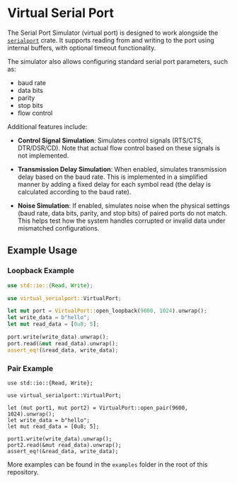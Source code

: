 # Virtual Serial Port

The Serial Port Simulator (virtual port) is designed to work alongside the
[`serialport`](https://crates.io/crates/serialport) crate. It supports
reading from and writing to the port using internal buffers, with optional
timeout functionality.

The simulator also allows configuring standard serial port parameters, such as:

- baud rate
- data bits
- parity
- stop bits
- flow control

Additional features include:

- **Control Signal Simulation**: Simulates control signals (RTS/CTS,
  DTR/DSR/CD). Note that actual flow control based on these signals is not
  implemented.

- **Transmission Delay Simulation**: When enabled, simulates transmission delay
  based on the baud rate. This is implemented in a simplified manner by adding
  a fixed delay for each symbol read (the delay is calculated according to the
  baud rate).

- **Noise Simulation**: If enabled, simulates noise when the physical settings
  (baud rate, data bits, parity, and stop bits) of paired ports do not match.
  This helps test how the system handles corrupted or invalid data under
  mismatched configurations.

## Example Usage

### Loopback Example

```rust
use std::io::{Read, Write};

use virtual_serialport::VirtualPort;

let mut port = VirtualPort::open_loopback(9600, 1024).unwrap();
let write_data = b"hello";
let mut read_data = [0u8; 5];

port.write(write_data).unwrap();
port.read(&mut read_data).unwrap();
assert_eq!(&read_data, write_data);
```

### Pair Example
```
use std::io::{Read, Write};

use virtual_serialport::VirtualPort;

let (mut port1, mut port2) = VirtualPort::open_pair(9600, 1024).unwrap();
let write_data = b"hello";
let mut read_data = [0u8; 5];

port1.write(write_data).unwrap();
port2.read(&mut read_data).unwrap();
assert_eq!(&read_data, write_data);
```

More examples can be found in the `examples` folder in the root of this
repository.
